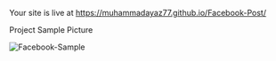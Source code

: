 Your site is live at https://muhammadayaz77.github.io/Facebook-Post/

Project Sample Picture

![Facebook-Sample](https://github.com/muhammadayaz77/Facebook-Post/assets/147421733/7706b4b4-c393-4744-8571-904f62387a7a)
